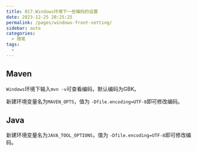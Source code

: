 ```yaml
---
title: 017.Windows环境下一些编码的设置
date: 2023-12-25 20:25:25
permalink: /pages/windows-front-setting/
sidebar: auto
categories:
  - 随笔
tags:
  - 
---
```


## Maven

`Windows`环境下输入`mvn -v`可查看编码，默认编码为GBK。

新建环境变量名为`MAVEN_OPTS`，值为 `-Dfile.encoding=UTF-8`即可修改编码。

## Java

新建环境变量名为`JAVA_TOOL_OPTIONS`，值为 `-Dfile.encoding=UTF-8`即可修改编码。 